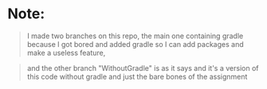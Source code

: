 # Note: 
> I made two branches on this repo, the main one containing gradle because I got bored and added gradle so I can add packages and make a useless feature, 

> and the other branch "WithoutGradle" is as it says and it's a version of this code without gradle and just the bare bones of the assignment
